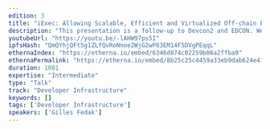 ```yaml
---
edition: 3
title: "iExec: Allowing Scalable, Efficient and Virtualized Off-chain Execution for Arbitrary Applications"
description: "This presentation is a follow-up to Devcon2 and EDCON. We’ll introduce the iExec SDK that allows to execute any legacy applications from Ethereum smart contracts. Using a set of simple CLI tools, developers can register, deploy and administrate their applications in the iExec distributed Cloud. We’ll present examples that explain the solidity smart contract API and illustrate off-chain computations."
youtubeUrl: "https://youtu.be/-lAHW97ps5I"
ipfsHash: "QmQYhjQFt5g1ZLfQvRoNnoe2WjG2wP83EM14F5DVgPEqqL"
ethernaIndex: "https://etherna.io/embed/6346d874c02259b06a2ffba9"
ethernaPermalink: "https://etherna.io/embed/8b25c25c4459a33eb9dab624e41a7084df8bd3db0e7498f79c974d89e657819d"
duration: 1081
expertise: "Intermediate"
type: "Talk"
track: "Developer Infrastructure"
keywords: []
tags: ['Developer Infrastructure']
speakers: ['Gilles Fedak']
---
```

